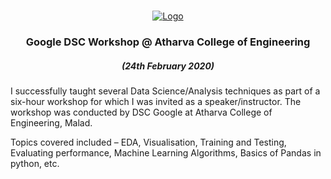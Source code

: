 
<!-- PROJECT LOGO -->
<br />
<p align="center">
  <a href="https://github.com/reubence/Google-DSC-Workshop-2020">
    <img src="https://cdn.hashnode.com/res/hashnode/image/upload/v1563888018200/lJaohMmyY.png" alt="Logo" >
  </a>

  <h3 align="center">Google DSC Workshop @ Atharva College of Engineering</h3>
  <h5 align = "center"> (24th February 2020) </h5>

  <p >
I successfully taught several Data Science/Analysis techniques as part of a six-hour workshop for which I was invited as a speaker/instructor. The workshop was conducted by DSC Google at Atharva College of Engineering, Malad.

Topics covered included – EDA, Visualisation, Training and Testing, Evaluating performance, Machine Learning Algorithms, Basics of Pandas in python, etc. 
    <br />
    <br />
  </p>
</p>

